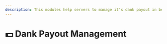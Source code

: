 ```yaml
---
description: This modules help servers to manage it's dank payout in best way possible
---
```


# 💵 Dank Payout Management

